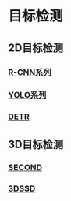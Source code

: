 # 目标检测
## 2D目标检测
### [R-CNN系列]()

### [YOLO系列](YOLO.md)

### [DETR]()

## 3D目标检测
### [SECOND]()

### [3DSSD]()